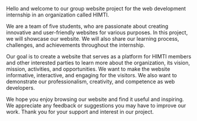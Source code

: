 Hello and welcome to our group website project for the web development internship in an organization called HIMTI. 

We are a team of five students, who are passionate about creating innovative and user-friendly websites for various purposes. In this project, we will showcase our website. We will also share our learning process, challenges, and achievements throughout the internship.

Our goal is to create a website that serves as a platform for HIMTI members and other interested parties to learn more about the organization, its vision, mission, activities, and opportunities. We want to make the website informative, interactive, and engaging for the visitors. We also want to demonstrate our professionalism, creativity, and competence as web developers.

We hope you enjoy browsing our website and find it useful and inspiring. We appreciate any feedback or suggestions you may have to improve our work. Thank you for your support and interest in our project.
